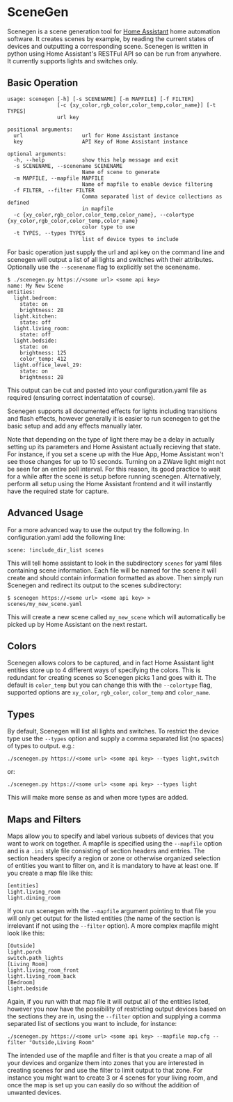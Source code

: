 # SceneGen

Scenegen is a scene generation tool for [Home Assistant](https://home-assistant.io/) home automation software. It creates scenes by example, by reading the current states of devices and outputting a corresponding scene. Scenegen is written in python using Home Assistant's RESTFul API so can be run from anywhere. It currently supports lights and switches only.

## Basic Operation

```
usage: scenegen [-h] [-s SCENENAME] [-m MAPFILE] [-f FILTER]
                [-c {xy_color,rgb_color,color_temp,color_name}] [-t TYPES]
                url key

positional arguments:
  url                   url for Home Assistant instance
  key                   API Key of Home Assistant instance

optional arguments:
  -h, --help            show this help message and exit
  -s SCENENAME, --scenename SCENENAME
                        Name of scene to generate
  -m MAPFILE, --mapfile MAPFILE
                        Name of mapfile to enable device filtering
  -f FILTER, --filter FILTER
                        Comma separated list of device collections as defined
                        in mapfile
  -c {xy_color,rgb_color,color_temp,color_name}, --colortype {xy_color,rgb_color,color_temp,color_name}
                        color type to use
  -t TYPES, --types TYPES
                        list of device types to include
```

For basic operation just supply the url and api key on the command line and scenegen will output a list of all lights and switches with their attributes. Optionally use the `--scenename` flag to explicitly set the scenename.

```
$ ./scenegen.py https://<some url> <some api key>
name: My New Scene
entities:
  light.bedroom:
    state: on
    brightness: 28
  light.kitchen:
    state: off
  light.living_room:
    state: off
  light.bedside:
    state: on
    brightness: 125
    color_temp: 412
  light.office_level_29:
    state: on
    brightness: 28
```

This output can be cut and pasted into your configuration.yaml file as required (ensuring correct indentatation of course).

Scenegen supports all documented effects for lights including transitions and flash effects, however generally it is easier to run scenegen to get the basic setup and add any effects manually later.

Note that depending on the type of light there may be a delay in actually setting up its parameters and Home Assistant actually recieving that state. For instance, if you set a scene up with the Hue App, Home Assistant won't see those changes for up to 10 seconds. Turning on a ZWave light might not be seen for an entire poll interval. For this reason, its good practice to wait for a while after the scene is setup before running scenegen. Alternatively, perform all setup using the Home Assistant frontend and it will instantly have the required state for capture.

## Advanced Usage

For a more advanced way to use the output try the following. In configuration.yaml add the following line:

```
scene: !include_dir_list scenes
```

This will tell home assistant to look in the subdirectory `scenes` for yaml files containing scene information. Each file will be named for the scene it will create and should contain information formatted as above. Then simply run Scenegen and redirect its output to the scenes subdirectory:

```
$ scenegen https://<some url> <some api key> > scenes/my_new_scene.yaml
```

This will create a new scene called `my_new_scene` which will automatically be picked up by Home Assistant on the next restart.

## Colors

Scenegen allows colors to be captured, and in fact Home Assistant light entities store up to 4 different ways of specifying the colors. This is redundant for creating scenes so Scenegen picks 1 and goes with it. The default is `color_temp` but you can change this with the `--colortype` flag, supported options are `xy_color`, `rgb_color`, `color_temp` and `color_name`.

## Types

By default, Scenegen will list all lights and switches. To restrict the device type use the `--types` option and supply a comma separated list (no spaces) of types to output. e.g.:

```
./scenegen.py https://<some url> <some api key> --types light,switch
```

or:

```
./scenegen.py https://<some url> <some api key> --types light
```

This will make more sense as and when more types are added.

## Maps and Filters

Maps allow you to specify and label various subsets of devices that you want to work on together. A mapfile is specified using the `--mapfile` option and is a `.ini` style file consisting of section headers and entries. The section headers specify a region or zone or otherwise organized selection of entities you want to filter on, and it is mandatory to have at least one. If you create a map file like this:

```
[entities]
light.living_room
light.dining_room
```

If you run scenegen with the `--mapfile` argument pointing to that file you will only get output for the listed entities (the name of the section is irrelevant if not using the `--filter` option). A more complex mapfile might look like this:

```
[Outside]
light.porch
switch.path_lights
[Living Room]
light.living_room_front
light.living_room_back
[Bedroom]
light.bedside
```

Again, if you run with that map file it will output all of the entities listed, however you now have the possibility of restricting output devices based on the sections they are in, using the `--filter` option and supplying a comma separated list of sections you want to include, for instance:

```
./scenegen.py https://<some url> <some api key> --mapfile map.cfg --filter "Outside,Living Room"
```

The intended use of the mapfile and filter is that you create a map of all your devices and organize them into zones that you are interested in creating scenes for and use the filter to limit output to that zone. For instance you might want to create 3 or 4 scenes for your living room, and once the map is set up you can easily do so without the addition of unwanted devices.

